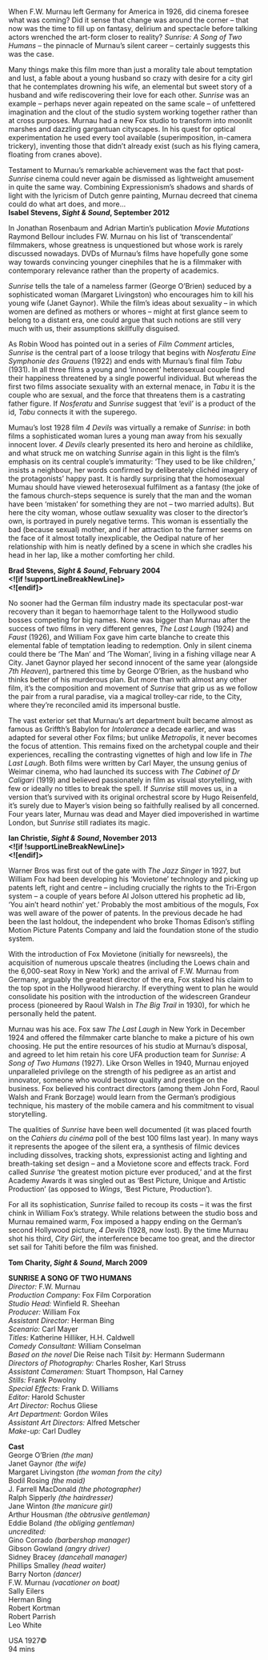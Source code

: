 

When F.W. Murnau left Germany for America in 1926, did cinema foresee what was coming? Did it sense that change was around the corner – that now was the time to fill up on fantasy, delirium and spectacle before talking actors wrenched the art-form closer to reality? _Sunrise: A Song of Two Humans_ – the pinnacle of Murnau’s silent career – certainly suggests this was the case.

Many things make this film more than just a morality tale about temptation and lust, a fable about a young husband so crazy with desire for a city girl that he contemplates drowning his wife, an elemental but sweet story of a husband and wife rediscovering their love for each other. _Sunrise_ was an example – perhaps never again repeated on the same scale – of unfettered imagination and the clout of the studio system working together rather than at cross purposes. Murnau had a new Fox studio to transform into moonlit marshes and dazzling gargantuan cityscapes. In his quest for optical experimentation he used every tool available (superimposition, in-camera trickery), inventing those that didn’t already exist (such as his flying camera, floating from cranes above).

Testament to Murnau’s remarkable achievement was the fact that post-_Sunrise_ cinema could never again be dismissed as lightweight amusement in quite the same way. Combining Expressionism’s shadows and shards of light with the lyricism of Dutch genre painting, Murnau decreed that cinema could do what art does, and more...  
**Isabel Stevens, _Sight & Sound_, September 2012**  

In Jonathan Rosenbaum and Adrian Martin’s publication _Movie Mutations_ Raymond Bellour includes FW. Murnau on his list of ‘transcendental’ filmmakers, whose greatness is unquestioned but whose work is rarely discussed nowadays. DVDs of Murnau’s films have hopefully gone some way towards convincing younger cinephiles that he is a filmmaker with contemporary relevance rather than the property of academics.

_Sunrise_ tells the tale of a nameless farmer (George O’Brien) seduced by a sophisticated woman (Margaret Livingston) who encourages him to kill his young wife (Janet Gaynor). While the film’s ideas about sexuality – in which women are defined as mothers or whores – might at first glance seem to belong to a distant era, one could argue that such notions are still very much with us, their assumptions skillfully disguised.

As Robin Wood has pointed out in a series of _Film Comment_ articles, _Sunrise_ is the central part of a loose trilogy that begins with _Nosferatu Eine Symphonie des Grauens_ (1922) and ends with Murnau’s final film _Tabu_ (1931). In all three films a young and ‘innocent’ heterosexual couple find their happiness threatened by a single powerful individual. But whereas the first two films associate sexuality with an external menace, in _Tabu_ it is the couple who are sexual, and the force that threatens them is a castrating father figure. If _Nosferatu_ and _Sunrise_ suggest that ‘evil’ is a product of the id, _Tabu_ connects it with the superego.

Mumau’s lost 1928 film _4 Devils_ was virtually a remake of _Sunrise_: in both films a sophisticated woman lures a young man away from his sexually innocent lover. _4 Devils_ clearly presented its hero and heroine as childlike, and what struck me on watching _Sunrise_ again in this light is the film’s emphasis on its central couple’s immaturity: ‘They used to be like children,’ insists a neighbour, her words confirmed by deliberately clichéd imagery of the protagonists’ happy past. It is hardly surprising that the homosexual Mumau should have viewed heterosexual fulfilment as a fantasy (the joke of the famous church-steps sequence is surely that the man and the woman have been ‘mistaken’ for something they are not – two married adults). But here the city woman, whose outlaw sexuality was closer to the director’s own, is portrayed in purely negative terms. This woman is essentially the bad (because sexual) mother, and if her attraction to the farmer seems on the face of it almost totally inexplicable, the Oedipal nature of her relationship with him is neatly defined by a scene in which she cradles his head in her lap, like a mother comforting her child.

**Brad Stevens, _Sight & Sound_, February 2004  
<![if !supportLineBreakNewLine]>  
<![endif]>**

No sooner had the German film industry made its spectacular post-war recovery than it began to haemorrhage talent to the Hollywood studio bosses competing for big names. None was bigger than Murnau after the success of two films in very different genres, _The Last Laugh_ (1924) and _Faust_ (1926), and William Fox gave him carte blanche to create this elemental fable of temptation leading to redemption. Only in silent cinema could there be ‘The Man’ and ‘The Woman’, living in a fishing village near A City. Janet Gaynor played her second innocent of the same year (alongside _7th Heaven_), partnered this time by George O’Brien, as the husband who thinks better of his murderous plan. But more than with almost any other film, it’s the composition and movement of _Sunrise_ that grip us as we follow the pair from a rural paradise, via a magical trolley-car ride, to the City, where they’re reconciled amid its impersonal bustle.

The vast exterior set that Murnau’s art department built became almost as famous as Griffth’s Babylon for _Intolerance_ a decade earlier, and was adapted for several other Fox films; but unlike _Metropolis_, it never becomes the focus of attention. This remains fixed on the archetypal couple and their experiences, recalling the contrasting vignettes of high and low life in _The Last Laugh_. Both films were written by Carl Mayer, the unsung genius of Weimar cinema, who had launched its success with _The Cabinet of Dr Caligari_ (1919) and believed passionately in film as visual storytelling, with few or ideally no titles to break the spell. If _Sunrise_ still moves us, in a version that’s survived with its original orchestral score by Hugo Reisenfeld, it’s surely due to Mayer’s vision being so faithfully realised by all concerned. Four years later, Murnau was dead and Mayer died impoverished in wartime London, but _Sunrise_ still radiates its magic.

**Ian Christie, _Sight & Sound_, November 2013  
<![if !supportLineBreakNewLine]>  
<![endif]>**

Warner Bros was first out of the gate with _The Jazz Singer_ in 1927, but William Fox had been developing his ‘Movietone’ technology and picking up patents left, right and centre – including crucially the rights to the Tri-Ergon system – a couple of years before Al Jolson uttered his prophetic ad lib, ‘You ain’t heard nothin’ yet.’ Probably the most ambitious of the moguls, Fox was well aware of the power of patents. In the previous decade he had been the last holdout, the independent who broke Thomas Edison’s stifling Motion Picture Patents Company and laid the foundation stone of the studio system.

With the introduction of Fox Movietone (initially for newsreels), the acquisition of numerous upscale theatres (including the Loews chain and the 6,000-seat Roxy in New York) and the arrival of F.W. Murnau from Germany, arguably the greatest director of the era, Fox staked his claim to the top spot in the Hollywood hierarchy. If everything went to plan he would consolidate his position with the introduction of the widescreen Grandeur process (pioneered by Raoul Walsh in _The Big Trail_ in 1930), for which he personally held the patent.

Murnau was his ace. Fox saw _The Last Laugh_ in New York in December 1924 and offered the filmmaker carte blanche to make a picture of his own choosing. He put the entire resources of his studio at Murnau’s disposal, and agreed to let him retain his core UFA production team for _Sunrise: A Song of Two Humans_ (1927). Like Orson Welles in 1940, Murnau enjoyed unparalleled privilege on the strength of his pedigree as an artist and innovator, someone who would bestow quality and prestige on the business. Fox believed his contract directors (among them John Ford, Raoul Walsh and Frank Borzage) would learn from the German’s prodigious technique, his mastery of the mobile camera and his commitment to visual storytelling.

The qualities of _Sunrise_ have been well documented (it was placed fourth on the _Cahiers du cinéma_ poll of the best 100 films last year). In many ways it represents the apogee of the silent era, a synthesis of filmic devices including dissolves, tracking shots, expressionist acting and lighting and breath-taking set design – and a Movietone score and effects track. Ford called _Sunrise_ ‘the greatest motion picture ever produced,’ and at the first Academy Awards it was singled out as ‘Best Picture, Unique and Artistic Production’ (as opposed to _Wings_, ‘Best Picture, Production’).

For all its sophistication, _Sunrise_ failed to recoup its costs – it was the first chink in William Fox’s strategy. While relations between the studio boss and Murnau remained warm, Fox imposed a happy ending on the German’s second Hollywood picture, _4 Devils_ (1928, now lost). By the time Murnau shot his third, _City Girl_, the interference became too great, and the director set sail for Tahiti before the film was finished.

**Tom Charity, _Sight & Sound_, March 2009**

**SUNRISE  A SONG OF TWO HUMANS**  
_Director:_ F.W. Murnau  
_Production Company:_ Fox Film Corporation  
_Studio Head:_ Winfield R. Sheehan  
_Producer:_ William Fox  
_Assistant Director:_ Herman Bing  
_Scenario:_ Carl Mayer  
_Titles:_ Katherine Hilliker, H.H. Caldwell  
_Comedy Consultant:_ William Conselman  
_Based on the novel_ Die Reise nach Tilsit _by:_ Hermann Sudermann  
_Directors of Photography:_ Charles Rosher, Karl Struss  
_Assistant Cameramen:_ Stuart Thompson, Hal Carney  
_Stills:_ Frank Powolny  
_Special Effects:_ Frank D. Williams  
_Editor:_ Harold Schuster  
_Art Director:_ Rochus Gliese  
_Art Department:_ Gordon Wiles  
_Assistant Art Directors:_ Alfred Metscher  
_Make-up:_ Carl Dudley  

**Cast**  
George O’Brien _(the man)_  
Janet Gaynor _(the wife)_  
Margaret Livingston _(the woman from the city)_  
Bodil Rosing _(the maid)_  
J. Farrell MacDonald _(the photographer)_  
Ralph Sipperly _(the hairdresser)_  
Jane Winton _(the manicure girl)_  
Arthur Housman _(the obtrusive gentleman)_  
Eddie Boland _(the obliging gentleman)_  
_uncredited:_  
Gino Corrado _(barbershop manager)_  
Gibson Gowland _(angry driver)_  
Sidney Bracey _(dancehall manager)_  
Phillips Smalley _(head waiter)_  
Barry Norton _(dancer)_  
F.W. Murnau _(vacationer on boat)_  
Sally Eilers  
Herman Bing  
Robert Kortman  
Robert Parrish  
Leo White  

USA 1927©  
94 mins  
<!--stackedit_data:
eyJoaXN0b3J5IjpbMjA3MDUzMTI5OV19
-->